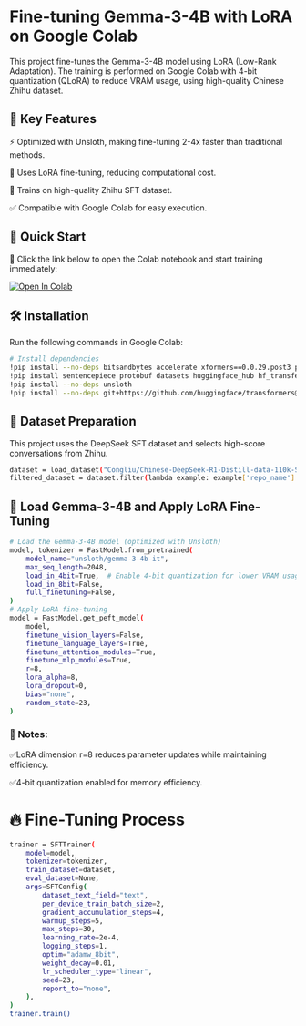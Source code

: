 # Fine-tuning Gemma-3-4B with LoRA on Google Colab

This project fine-tunes the Gemma-3-4B model using LoRA (Low-Rank Adaptation). The training is performed on Google Colab with 4-bit quantization (QLoRA) to reduce VRAM usage, using high-quality Chinese Zhihu dataset.

## 📌 Key Features

⚡ Optimized with Unsloth, making fine-tuning 2-4x faster than traditional methods.

🎯 Uses LoRA fine-tuning, reducing computational cost.

📖 Trains on high-quality Zhihu SFT dataset.

✅ Compatible with Google Colab for easy execution.

## 🚀 Quick Start

📌 Click the link below to open the Colab notebook and start training immediately:

[![Open In Colab](https://colab.research.google.com/assets/colab-badge.svg)](https://colab.research.google.com/drive/1O3WAp2oBoayjeMwB57RLoA5SVUcjcasM)


## 🛠️ Installation
Run the following commands in Google Colab:
```bash
# Install dependencies
!pip install --no-deps bitsandbytes accelerate xformers==0.0.29.post3 peft trl triton cut_cross_entropy unsloth_zoo
!pip install sentencepiece protobuf datasets huggingface_hub hf_transfer
!pip install --no-deps unsloth
!pip install --no-deps git+https://github.com/huggingface/transformers@v4.49.0-Gemma-3
```

## 📂 Dataset Preparation
This project uses the DeepSeek SFT dataset and selects high-score conversations from Zhihu.
```bash
dataset = load_dataset("Congliu/Chinese-DeepSeek-R1-Distill-data-110k-SFT", streaming=True)
filtered_dataset = dataset.filter(lambda example: example['repo_name'] == 'zhihu/zhihu_score9.0-10_clean_v10')
```

## 🤖 Load Gemma-3-4B and Apply LoRA Fine-Tuning
```bash
# Load the Gemma-3-4B model (optimized with Unsloth)
model, tokenizer = FastModel.from_pretrained(
    model_name="unsloth/gemma-3-4b-it",
    max_seq_length=2048,
    load_in_4bit=True,  # Enable 4-bit quantization for lower VRAM usage
    load_in_8bit=False,
    full_finetuning=False,
)
# Apply LoRA fine-tuning
model = FastModel.get_peft_model(
    model,
    finetune_vision_layers=False,
    finetune_language_layers=True,
    finetune_attention_modules=True,
    finetune_mlp_modules=True,
    r=8,
    lora_alpha=8,
    lora_dropout=0,
    bias="none",
    random_state=23,
)
```
### 📌 Notes:
✅LoRA dimension r=8 reduces parameter updates while maintaining efficiency.

✅4-bit quantization enabled for memory efficiency.

# 🔥 Fine-Tuning Process
```bash
trainer = SFTTrainer(
    model=model,
    tokenizer=tokenizer,
    train_dataset=dataset,
    eval_dataset=None,
    args=SFTConfig(
        dataset_text_field="text",
        per_device_train_batch_size=2,
        gradient_accumulation_steps=4,
        warmup_steps=5,
        max_steps=30,
        learning_rate=2e-4,
        logging_steps=1,
        optim="adamw_8bit",
        weight_decay=0.01,
        lr_scheduler_type="linear",
        seed=23,
        report_to="none",
    ),
)
trainer.train()
```

